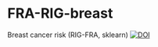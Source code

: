 # FRA-RIG-breast
Breast cancer risk (RIG-FRA, sklearn)
[![DOI](https://zenodo.org/badge/DOI/10.5281/zenodo.17489822.svg)](https://doi.org/10.5281/zenodo.17489822)
